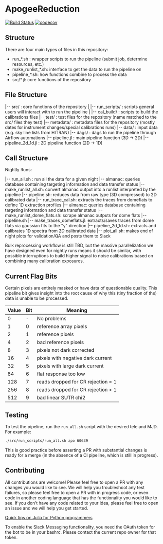 # ApogeeReduction

[![Build Status](https://github.com/andrew-saydjari/ApogeeReduction.jl/actions/workflows/CI.yml/badge.svg?branch=main)](https://github.com/andrew-saydjari/ApogeeReduction.jl/actions/workflows/CI.yml?query=branch%3Amain)
[![codecov](https://codecov.io/gh/andrew-saydjari/ApogeeReduction.jl/branch/main/graph/badge.svg?branch=main)](https://codecov.io/gh/andrew-saydjari/ApogeeReduction.jl)

## Structure

There are four main types of files in this repository:
- run_*.sh : wrapper scripts to run the pipeline (submit job, determine resources, etc.)
- make_runlist_*.sh: interface to get the data to run the pipeline on
- pipeline_*.sh: how functions combine to process the data
- src/*.jl: core functions of the repository

## File Structure

|-- src/ : core functions of the repository
|   |-- run_scripts/ : scripts general users will interact with to run the pipeline
|   |-- cal_build/ : scripts to build the calibrations files
|-- test/ : test files for the repository (name matched to the src/ files they test)
|-- metadata/ : metadata files for the repository (mostly dates for instrument changes/special calibrations runs)
|-- data/ : input data (e.g. sky line lists from HITRAN)
|-- dags/ : dags to run the pipeline through Airflow automations
|-- pipeline.jl : main pipeline function (3D -> 2D)
|--pipeline_2d_1d.jl : 2D pipeline function (2D -> 1D)

## Call Structure

Nightly Runs:

|-- run_all.sh : run all the data for a given night
    |-- almanac: queries database containing targeting information and data transfer status
    |-- make_runlist_all.sh: convert almanac output into a runlist interpreted by the pipeline
    |-- pipeline.sh: reduces data from raw type (3D compressed) to 2D calibrated data
    |-- run_trace_cal.sh: extracts the traces from domeflats to define 1D extraction profiles
        |-- almanac: queries database containing targeting information and data transfer status
        |-- make_runlist_dome_flats.sh: scrape almanac outputs for dome flats
        |-- pipeline.sh
        |-- make_traces_domeflats.jl: extracts/saves traces from dome flats via gaussian fits to the "y" direction
    |-- pipeline_2d_1d.sh: extracts and calibrates 1D spectra from 2D calibrated data
    |-- plot_all.sh: makes end of night plots for validation/QA and posts them to Slack

Bulk reprocessing workflow is still TBD, but the massive parallelization we have designed even for nightly runs means it should be similar, with possible interruptions to build higher signal to noise calibrations based on combining many calibration exposures.

## Current Flag Bits

Certain pixels are entirely masked or have data of questionable quality. This pipeline bit gives insight into the root cause of why this (tiny fraction of the) data is unable to be processed.

| Value         | Bit         | Meaning     |
| ----------- | ----------- | ----------- |
| 0     | -     | No problems       |
| 1     | 0     | reference array pixels |
| 2     | 1     | reference pixels |
| 4     | 2     | bad reference pixels |
| 8     | 3     | pixels not dark corrected |
| 16    | 4     | pixels with negative dark current |
| 32    | 5     | pixels with large dark current |
| 64    | 6     | flat response too low |
| 128   | 7     | reads dropped for CR rejection = 1 |
| 256   | 8     | reads dropped for CR rejection > 1 |
| 512   | 9     | bad linear SUTR chi2 |

## Testing

To test the pipeline, run the `run_all.sh` script with the desired tele and MJD. For example:

```bash
./src/run_scripts/run_all.sh apo 60639
```

This is good practice before asserting a PR with substantial changes is ready for a merge (in the absence of a CI pipeline, which is still in progress).

## Contributing

All contributions are welcome! Please feel free to open a PR with any changes you would like to see. We will help you troubleshoot any test failures, so please feel free to open a PR with in progress code, or even code in another coding language that has the functionality you would like to see. If you don't have any code related to your idea, please feel free to open an issue and we will help you get started.

[Quick tips on Julia for Python programmers](https://docs.julialang.org/en/v1/manual/noteworthy-differences/#Noteworthy-differences-from-Python)

To enable the Slack Messaging functionality, you need the OAuth token for the bot to be in your bashrc. Please contact the current repo owner for that token.
